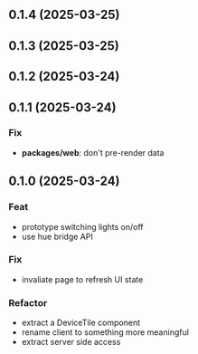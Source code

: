 ## 0.1.4 (2025-03-25)

## 0.1.3 (2025-03-25)

## 0.1.2 (2025-03-24)

## 0.1.1 (2025-03-24)

### Fix

- **packages/web**: don't pre-render data

## 0.1.0 (2025-03-24)

### Feat

- prototype switching lights on/off
- use hue bridge API

### Fix

- invaliate page to refresh UI state

### Refactor

- extract a DeviceTile component
- rename client to something more meaningful
- extract server side access
